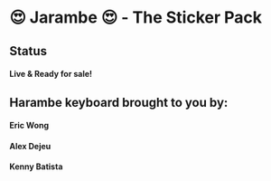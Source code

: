 # :heart_eyes: Jarambe :heart_eyes: - The Sticker Pack 

## Status
#### Live & Ready for sale!

## Harambe keyboard brought to you by: 
#### Eric Wong
#### Alex Dejeu
#### Kenny Batista

